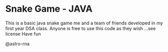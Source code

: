 # Snake Game - JAVA
This is a basic java snake game me and a team of friends developed in my first year DSA class.
Anyone is free to use this code as they wish    ...see license
Have fun

@astro-rna
